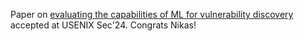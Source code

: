 Paper on [evaluating the capabilities of ML for vulnerability discovery](papers/USENIX24-ml4sec.pdf) accepted at USENIX Sec'24. Congrats Nikas!
